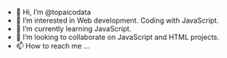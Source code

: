 - 👋 Hi, I’m @topaicodata
- 👀 I’m interested in Web development. Coding with JavaScript.
- 🌱 I’m currently learning JavaScript.
- 💞️ I’m looking to collaborate on JavaScript and HTML projects.
- 📫 How to reach me ...

<!---
topaicodata/topaicodata is a ✨ special ✨ repository because its `README.md` (this file) appears on your GitHub profile.
You can click the Preview link to take a look at your changes.
--->
